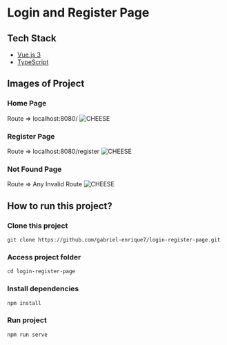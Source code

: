 # Login and Register Page

## Tech Stack

- [Vue.js 3](https://vuejs.org/)
- [TypeScript](https://www.typescriptlang.org/)

## Images of Project

### Home Page

Route => localhost:8080/
![CHEESE](https://user-images.githubusercontent.com/88118882/178866941-0169327f-dc03-46ce-87ee-c2ed15dde10c.png)

### Register Page

Route => localhost:8080/register
![CHEESE](https://user-images.githubusercontent.com/88118882/178867434-40ea12e3-63a3-486a-8d24-12c848488385.png)

### Not Found Page

Route => Any Invalid Route
![CHEESE](https://user-images.githubusercontent.com/88118882/178867581-a77e0d69-ebec-446c-8da5-8849e4c37b52.png)

## How to run this project?

### Clone this project
```
git clone https://github.com/gabriel-enrique7/login-register-page.git
```

### Access project folder
```
cd login-register-page
```

### Install dependencies
```
npm install
```

### Run project
```
npm run serve
```